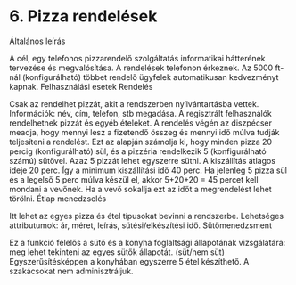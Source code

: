 # 6. Pizza rendelések
Általános leírás

A cél, egy telefonos pizzarendelő szolgáltatás informatikai hátterének tervezése és megvalósítása. A rendelések telefonon érkeznek. Az 5000 ft-nál (konfigurálható) többet rendelő ügyfelek automatikusan kedvezményt kapnak.
Felhasználási esetek
Rendelés

Csak az rendelhet pizzát, akit a rendszerben nyílvántartásba vettek. Információk: név, cím, telefon, stb megadása. A regisztrált felhasználók rendelhetnek pizzát és egyéb ételeket. A rendelés végén az diszpécser meadja, hogy mennyi lesz a fizetendő összeg és mennyi idő múlva tudják teljesíteni a rendelést. Ezt az alapján számolja ki, hogy minden pizza 20 percig (konfigurálható) sül, és a pizzéria rendelkezik 5 (konfigurálható számú) sütővel. Azaz 5 pizzát lehet egyszerre sütni. A kiszállítás átlagos ideje 20 perc. Így a minimum kiszállítási idő 40 perc. Ha jelenleg 5 pizza sül és a legelső 5 perc múlva készül el, akkor 5+20+20 = 45 percet kell mondani a vevőnek. Ha a vevő sokallja ezt az időt a megrendelést lehet törölni.
Étlap menedzselés

Itt lehet az egyes pizza és étel típusokat bevinni a rendszerbe. Lehetséges attributumok: ár, méret, leírás, sütési/elkészítési idő.
Sütőmenedzsment

Ez a funkció felelős a sütő és a konyha foglaltsági állapotának vizsgálatára: meg lehet tekinteni az egyes sütők állapotát. (süt/nem süt) Egyszerűsítésképpen a konyhában egyszerre 5 étel készíthető. A szakácsokat nem adminisztráljuk.
